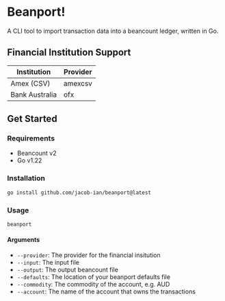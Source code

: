 # Beanport!

A CLI tool to import transaction data into a beancount ledger, written in Go.

## Financial Institution Support

| Institution    | Provider |
| -------------- | -------- |
| Amex (CSV)     | amexcsv  |
| Bank Australia | ofx      |

## Get Started

### Requirements

- Beancount v2
- Go v1.22

### Installation

```bash
go install github.com/jacob-ian/beanport@latest
```

### Usage

```bash
beanport
```

#### Arguments

- `--provider`: The provider for the financial insitution
- `--input`: The input file
- `--output`: The output beancount file
- `--defaults`: The location of your beanport defaults file
- `--commodity`: The commodity of the account, e.g. AUD
- `--account`: The name of the account that owns the transactions
